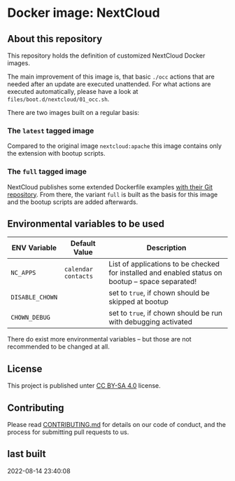 # Docker image: NextCloud

## About this repository

This repository holds the definition of customized NextCloud Docker images.

The main improvement of this image is, that basic `./occ` actions that are needed after an update are executed unattended. For what actions are executed automatically, please have a look at `files/boot.d/nextcloud/01_occ.sh`.

There are two images built on a regular basis:

### The `latest` tagged image

Compared to the original image `nextcloud:apache` this image contains only the extension with bootup scripts.

### The `full` tagged image

NextCloud publishes some extended Dockerfile examples [with their Git repository](https://github.com/nextcloud/docker/tree/master/.examples/dockerfiles). From there, the variant `full` is built as the basis for this image and the bootup scripts are added afterwards.

## Environmental variables to be used

| ENV Variable | Default Value | Description |
| ------------ | ------------- | ----------- |
| `NC_APPS`    | `calendar contacts` | List of applications to be checked for installed and enabled status on bootup – space separated! |
| `DISABLE_CHOWN` | | set to `true`, if chown should be skipped at bootup |
| `CHOWN_DEBUG` | | set to `true`, if chown should be run with debugging activated |

There do exist more environmental variables – but those are not recommended to be changed at all.

## License

This project is published unter [CC BY-SA 4.0](https://creativecommons.org/licenses/by-sa/4.0/) license.

## Contributing

Please read [CONTRIBUTING.md](CONTRIBUTING.md) for details on our code of conduct, and the process for submitting pull requests to us.

## last built

2022-08-14 23:40:08
